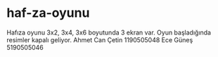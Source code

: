 # haf-za-oyunu
Hafıza oyunu
3x2, 3x4, 3x6 boyutunda 3 ekran var.
Oyun başladığında resimler kapalı geliyor.
Ahmet Can Çetin 1190505048 Ece Güneş 5190505046

